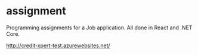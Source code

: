 # assignment
Programming assignments for a Job application. All done in React and .NET Core.

http://credit-xpert-test.azurewebsites.net/
